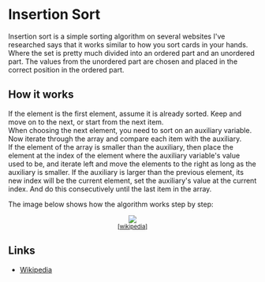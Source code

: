 # Insertion Sort

Insertion sort is a simple sorting algorithm on several websites I've researched says that it works similar to how you sort cards in your hands.<br />
Where the set is pretty much divided into an ordered part and an unordered part. The values from the unordered part are chosen and placed in the correct position in the ordered part.<br />

## How it works 
If the element is the first element, assume it is already sorted. Keep and move on to the next, or start from the next item.<br />
When choosing the next element, you need to sort on an auxiliary variable.<br />
Now iterate through the array and compare each item with the auxiliary.<br />
If the element of the array is smaller than the auxiliary, then place the element at the index of the element where the auxiliary variable's value used to be, and iterate left and move the elements to the right as long as the auxiliary is smaller. If the auxiliary is larger than the previous element, its new index will be the current element, set the auxiliary's value at the current index.
And do this consecutively until the last item in the array.<br />

The image below shows how the algorithm works step by step:

<p align="center">
  <img src="https://upload.wikimedia.org/wikipedia/commons/0/0f/Insertion-sort-example-300px.gif" /><br />
  <sub><a href="https://en.wikipedia.org/wiki/Insertion_sort">[wikipedia]</a></sub>
</p>

## Links
- [Wikipedia](https://en.wikipedia.org/wiki/Insertion_sort)
